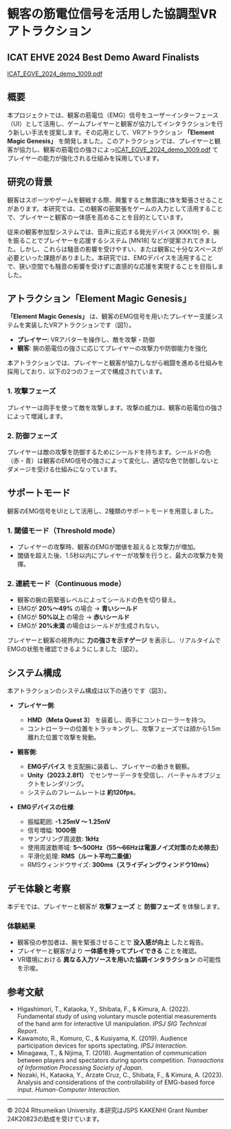 # 観客の筋電位信号を活用した協調型VRアトラクション

## ICAT EHVE 2024 Best Demo Award Finalists 

[ICAT_EGVE_2024_demo_1009.pdf](https://github.com/user-attachments/files/19048892/ICAT_EGVE_2024_demo_1009.pdf)

## 概要
本プロジェクトでは、観客の筋電位（EMG）信号をユーザーインターフェース（UI）として活用し、ゲームプレイヤーと観客が協力してインタラクションを行う新しい手法を提案します。その応用として、VRアトラクション **「Element Magic Genesis」** を開発しました。このアトラクションでは、プレイヤーと観客が協力し、観客の筋電位の強さによっ[ICAT_EGVE_2024_demo_1009.pdf](https://github.com/user-attachments/files/19048890/ICAT_EGVE_2024_demo_1009.pdf)
てプレイヤーの能力が強化される仕組みを採用しています。

## 研究の背景
観客はスポーツやゲームを観戦する際、興奮すると無意識に体を緊張させることがあります。本研究では、この観客の筋緊張をゲームの入力として活用することで、プレイヤーと観客の一体感を高めることを目的としています。

従来の観客参加型システムでは、音声に反応する発光デバイス [KKK19] や、腕を振ることでプレイヤーを応援するシステム [MN18] などが提案されてきました。しかし、これらは騒音の影響を受けやすい、または観客に十分なスペースが必要といった課題がありました。本研究では、EMGデバイスを活用することで、狭い空間でも騒音の影響を受けずに直感的な応援を実現することを目指しました。

## アトラクション「Element Magic Genesis」
**「Element Magic Genesis」** は、観客のEMG信号を用いたプレイヤー支援システムを実装したVRアトラクションです（図1）。

- **プレイヤー**: VRアバターを操作し、敵を攻撃・防御
- **観客**: 腕の筋電位の強さに応じてプレイヤーの攻撃力や防御能力を強化

本アトラクションでは、プレイヤーと観客が協力しながら戦闘を進める仕組みを採用しており、以下の2つのフェーズで構成されています。

### 1. 攻撃フェーズ
プレイヤーは両手を使って敵を攻撃します。攻撃の威力は、観客の筋電位の強さによって増減します。

### 2. 防御フェーズ
プレイヤーは敵の攻撃を防御するためにシールドを持ちます。シールドの色（赤・青）は観客のEMG信号の強さによって変化し、適切な色で防御しないとダメージを受ける仕組みになっています。

## サポートモード
観客のEMG信号をUIとして活用し、2種類のサポートモードを用意しました。

### 1. 閾値モード（Threshold mode）
- プレイヤーの攻撃時、観客のEMGが閾値を超えると攻撃力が増加。
- 閾値を超えた後、1.5秒以内にプレイヤーが攻撃を行うと、最大の攻撃力を発揮。

### 2. 連続モード（Continuous mode）
- 観客の腕の筋緊張レベルによってシールドの色を切り替え。
- EMGが **20%～49%** の場合 → **青いシールド**
- EMGが **50%以上** の場合 → **赤いシールド**
- EMGが **20%未満** の場合はシールドが生成されない。

プレイヤーと観客の視界内に **力の強さを示すゲージ** を表示し、リアルタイムでEMGの状態を確認できるようにしました（図2）。

## システム構成
本アトラクションのシステム構成は以下の通りです（図3）。

- **プレイヤー側**:
  - **HMD（Meta Quest 3）** を装着し、両手にコントローラーを持つ。
  - コントローラーの位置をトラッキングし、攻撃フェーズでは顔から1.5m離れた位置で攻撃を発動。
  
- **観客側**:
  - **EMGデバイス** を支配腕に装着し、プレイヤーの動きを観察。
  - **Unity（2023.2.8f1）** でセンサーデータを受信し、バーチャルオブジェクトをレンダリング。
  - システムのフレームレートは **約120fps**。

- **EMGデバイスの仕様**:
  - 振幅範囲: **-1.25mV ～ 1.25mV**
  - 信号増幅: **1000倍**
  - サンプリング周波数: **1kHz**
  - 使用周波数帯域: **5～500Hz（55～66Hzは電源ノイズ対策のため除去）**
  - 平滑化処理: **RMS（ルート平均二乗値）**
  - RMSウィンドウサイズ: **300ms（スライディングウィンドウ10ms）**

## デモ体験と考察
本デモでは、プレイヤーと観客が **攻撃フェーズ** と **防御フェーズ** を体験します。

### 体験結果
- 観客役の参加者は、腕を緊張させることで **没入感が向上** したと報告。
- プレイヤーと観客がより **一体感を持ってプレイできる** ことを確認。
- VR環境における **異なる入力ソースを用いた協調インタラクション** の可能性を示唆。

## 参考文献
- Higashimori, T., Kataoka, Y., Shibata, F., & Kimura, A. (2022). Fundamental study of using voluntary muscle potential measurements of the hand arm for interactive UI manipulation. *IPSJ SIG Technical Report*.
- Kawamoto, R., Komuro, C., & Kusiyama, K. (2019). Audience participation devices for sports spectating. *IPSJ Interaction*.
- Minagawa, T., & Nijima, T. (2018). Augmentation of communication between players and spectators during sports competition. *Transactions of Information Processing Society of Japan*.
- Nozaki, H., Kataoka, Y., Arzate Cruz, C., Shibata, F., & Kimura, A. (2023). Analysis and considerations of the controllability of EMG-based force input. *Human-Computer Interaction*.

---
© 2024 Ritsumeikan University. 本研究はJSPS KAKENHI Grant Number 24K20823の助成を受けています。

 
